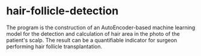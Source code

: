 # hair-follicle-detection
The program is the construction of an AutoEncoder-based machine learning model for the detection and calculation of hair area in the photo of the patient's scalp. The result can be a quantifiable indicator for surgeon performing hair follicle transplantation. 
